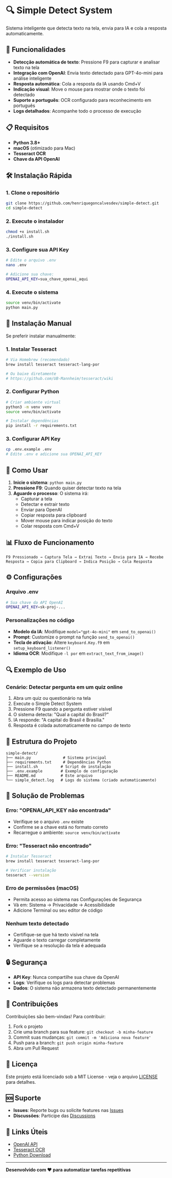 # 🔍 Simple Detect System

Sistema inteligente que detecta texto na tela, envia para IA e cola a resposta automaticamente.

## 🚀 Funcionalidades

- **Detecção automática de texto**: Pressione F9 para capturar e analisar texto na tela
- **Integração com OpenAI**: Envia texto detectado para GPT-4o-mini para análise inteligente
- **Resposta automática**: Cola a resposta da IA usando Cmd+V
- **Indicação visual**: Move o mouse para mostrar onde o texto foi detectado
- **Suporte a português**: OCR configurado para reconhecimento em português
- **Logs detalhados**: Acompanhe todo o processo de execução

## 📋 Requisitos

- **Python 3.8+**
- **macOS** (otimizado para Mac)
- **Tesseract OCR**
- **Chave da API OpenAI**

## 🛠️ Instalação Rápida

### 1. Clone o repositório
```bash
git clone https://github.com/henriquegoncalvesdev/simple-detect.git
cd simple-detect
```

### 2. Execute o instalador
```bash
chmod +x install.sh
./install.sh
```

### 3. Configure sua API Key
```bash
# Edite o arquivo .env
nano .env

# Adicione sua chave:
OPENAI_API_KEY=sua_chave_openai_aqui
```

### 4. Execute o sistema
```bash
source venv/bin/activate
python main.py
```

## 🔧 Instalação Manual

Se preferir instalar manualmente:

### 1. Instalar Tesseract
```bash
# Via Homebrew (recomendado)
brew install tesseract tesseract-lang-por

# Ou baixe diretamente
# https://github.com/UB-Mannheim/tesseract/wiki
```

### 2. Configurar Python
```bash
# Criar ambiente virtual
python3 -m venv venv
source venv/bin/activate

# Instalar dependências
pip install -r requirements.txt
```

### 3. Configurar API Key
```bash
cp .env.example .env
# Edite .env e adicione sua OPENAI_API_KEY
```

## 🎯 Como Usar

1. **Inicie o sistema**: `python main.py`
2. **Pressione F9**: Quando quiser detectar texto na tela
3. **Aguarde o processo**: O sistema irá:
   - Capturar a tela
   - Detectar e extrair texto
   - Enviar para OpenAI
   - Copiar resposta para clipboard
   - Mover mouse para indicar posição do texto
   - Colar resposta com Cmd+V

## 📊 Fluxo de Funcionamento

```
F9 Pressionado → Captura Tela → Extrai Texto → Envia para IA → Recebe Resposta → Copia para Clipboard → Indica Posição → Cola Resposta
```

## ⚙️ Configurações

### Arquivo .env
```bash
# Sua chave da API OpenAI
OPENAI_API_KEY=sk-proj-...
```

### Personalizações no código
- **Modelo da IA**: Modifique `model="gpt-4o-mini"` em `send_to_openai()`
- **Prompt**: Customize o prompt na função `send_to_openai()`
- **Tecla de ativação**: Altere `keyboard.Key.f9` em `setup_keyboard_listener()`
- **Idioma OCR**: Modifique `-l por` em `extract_text_from_image()`

## 🔍 Exemplo de Uso

### Cenário: Detectar pergunta em um quiz online
1. Abra um quiz ou questionário na tela
2. Execute o Simple Detect System
3. Pressione F9 quando a pergunta estiver visível
4. O sistema detecta: "Qual a capital do Brasil?"
5. IA responde: "A capital do Brasil é Brasília."
6. Resposta é colada automaticamente no campo de texto

## 📁 Estrutura do Projeto

```
simple-detect/
├── main.py              # Sistema principal
├── requirements.txt     # Dependências Python
├── install.sh          # Script de instalação
├── .env.example        # Exemplo de configuração
├── README.md           # Este arquivo
└── simple_detect.log   # Logs do sistema (criado automaticamente)
```

## 🐛 Solução de Problemas

### Erro: "OPENAI_API_KEY não encontrada"
- Verifique se o arquivo `.env` existe
- Confirme se a chave está no formato correto
- Recarregue o ambiente: `source venv/bin/activate`

### Erro: "Tesseract não encontrado"
```bash
# Instalar Tesseract
brew install tesseract tesseract-lang-por

# Verificar instalação
tesseract --version
```

### Erro de permissões (macOS)
- Permita acesso ao sistema nas Configurações de Segurança
- Vá em: Sistema → Privacidade → Acessibilidade
- Adicione Terminal ou seu editor de código

### Nenhum texto detectado
- Certifique-se que há texto visível na tela
- Aguarde o texto carregar completamente
- Verifique se a resolução da tela é adequada

## 🔒 Segurança

- **API Key**: Nunca compartilhe sua chave da OpenAI
- **Logs**: Verifique os logs para detectar problemas
- **Dados**: O sistema não armazena texto detectado permanentemente

## 🤝 Contribuições

Contribuições são bem-vindas! Para contribuir:

1. Fork o projeto
2. Crie uma branch para sua feature: `git checkout -b minha-feature`
3. Commit suas mudanças: `git commit -m 'Adiciona nova feature'`
4. Push para a branch: `git push origin minha-feature`
5. Abra um Pull Request

## 📝 Licença

Este projeto está licenciado sob a MIT License - veja o arquivo [LICENSE](LICENSE) para detalhes.

## 🆘 Suporte

- **Issues**: Reporte bugs ou solicite features nas [Issues](https://github.com/henriquegoncalvesdev/simple-detect/issues)
- **Discussões**: Participe das [Discussions](https://github.com/henriquegoncalvesdev/simple-detect/discussions)

## 🔗 Links Úteis

- [OpenAI API](https://platform.openai.com/api-keys)
- [Tesseract OCR](https://github.com/tesseract-ocr/tesseract)
- [Python Download](https://www.python.org/downloads/)

---

**Desenvolvido com ❤️ para automatizar tarefas repetitivas**